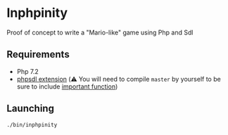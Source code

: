 # Inphpinity

Proof of concept to write a "Mario-like" game using Php and Sdl

## Requirements

* Php 7.2
* [phpsdl extension](https://github.com/Ponup/phpsdl)
(:warning: You will need to compile `master` by yourself to be sure to include [important function](https://github.com/Ponup/phpsdl/pull/25))

## Launching

```bash
./bin/inphpinity 
```
